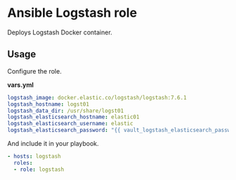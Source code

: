 # Ansible Logstash role

Deploys Logstash Docker container.

## Usage

Configure the role.

**vars.yml**

```yml
logstash_image: docker.elastic.co/logstash/logstash:7.6.1
logstash_hostname: logst01
logstash_data_dir: /usr/share/logst01
logstash_elasticsearch_hostname: elastic01
logstash_elasticsearch_username: elastic
logstash_elasticsearch_password: "{{ vault_logstash_elasticsearch_password }}"
```

And include it in your playbook.

```yml
- hosts: logstash
  roles:
  - role: logstash
```

